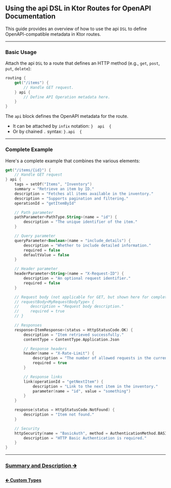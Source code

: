 ## Using the api DSL in Ktor Routes for OpenAPI Documentation

This guide provides an overview of how to use the api `DSL` to define OpenAPI-compatible metadata in Ktor routes.

---

### Basic Usage

Attach the api `DSL` to a route that defines an HTTP method (e.g., `get`, `post`, `put`, `delete`):

```kotlin
routing {
    get("/items") {
        // Handle GET request.
    } api {
        // Define API Operation metadata here.
    }
}
```

The `api` block defines the OpenAPI metadata for the route.

- It can be attached by `infix` notation: `}  api  {`
- Or by chained `.` syntax: `}.api  {`

---

### Complete Example

Here's a complete example that combines the various elements:

```kotlin
get("/items/{id}") {
    // Handle GET request
} api {
    tags = setOf("Items", "Inventory")
    summary = "Retrieve an item by ID."
    description = "Fetches all items available in the inventory."
    description = "Supports pagination and filtering."
    operationId = "getItemById"

    // Path parameter
    pathParameter<PathType.String>(name = "id") {
        description = "The unique identifier of the item."
    }

    // Query parameter
    queryParameter<Boolean>(name = "include_details") {
        description = "Whether to include detailed information."
        required = false
        defaultValue = false
    }

    // Header parameter
    headerParameter<String>(name = "X-Request-ID") {
        description = "An optional request identifier."
        required = false
    }

    // Request body (not applicable for GET, but shown here for completeness)
    // requestBody<MyRequestBodyType> {
    //     description = "Request body description."
    //     required = true
    // }

    // Responses
    response<ItemResponse>(status = HttpStatusCode.OK) {
        description = "Item retrieved successfully."
        contentType = ContentType.Application.Json

        // Response headers
        header(name = "X-Rate-Limit") {
            description = "The number of allowed requests in the current period."
            required = true
        }

        // Response links
        link(operationId = "getNextItem") {
            description = "Link to the next item in the inventory."
            parameter(name = "id", value = "something")
        }
    }

    response(status = HttpStatusCode.NotFound) {
        description = "Item not found."
    }

    // Security
    httpSecurity(name = "BasicAuth", method = AuthenticationMethod.BASIC) {
        description = "HTTP Basic Authentication is required."
    }
}
```

---

### [Summary and Description 🡲](02.1.api-usage-summary-description.md)

#### [🡰 Custom Types](01.4.custom-types.md)
